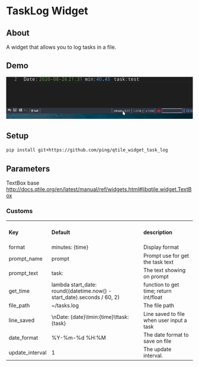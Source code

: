 # TaskLog Widget

## About
A widget that allows you to log tasks in a file.

## Demo
![Screenshot](img/gif.gif?raw=true)

## Setup
```bash
pip install git+https://github.com/ping/qtile_widget_task_log
```

## Parameters
TextBox base http://docs.qtile.org/en/latest/manual/ref/widgets.html#libqtile.widget.TextBox
### Customs
<table>
        <tr>
                <td><h4>Key</h4></td>
                <td><h4>Default</h4></td>
                <td><h4>description</h4></td>
        </tr>
<tr>
    <td> format</td>
    <td>minutes: {time}</td>
    <td>Display format</td>
</tr>

<tr>
    <td> prompt_name</td>
    <td>prompt</td>
    <td>Prompt use for get the task text</td>
</tr>

<tr>
    <td> prompt_text</td>
    <td>task:</td>
    <td>The text showing on prompt</td>
</tr>

<tr>
    <td> get_time</td>
    <td>lambda start_date: round((datetime.now() - start_date).seconds / 60, 2)</td>
    <td>function to get time; return int/float</td>
</tr>

<tr>
    <td> file_path</td>
    <td>~/tasks.log</td>
    <td>The file path</td>
</tr>

<tr>
    <td> line_saved</td>
    <td>\nDate: {date}\tmin:{time}\ttask:{task}</td>
    <td>Line saved to file when user input a task</td>
</tr>

<tr>
    <td> date_format</td>
    <td>%Y-%m-%d %H:%M</td>
    <td>The date format to save on file</td>
</tr>

<tr>
    <td> update_interval</td>
    <td>1</td>
    <td>The update interval.</td>
</tr>


</table>
 